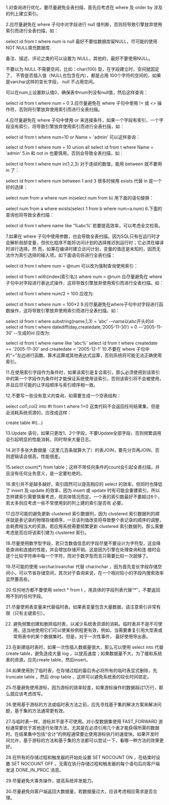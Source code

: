  1.对查询进行优化，要尽量避免全表扫描，首先应考虑在 where 及 order by 涉及的列上建立索引。

 2.应尽量避免在 where 子句中对字段进行 null 值判断，否则将导致引擎放弃使用索引而进行全表扫描，如：

 select id from t where num is null
 最好不要给数据库留NULL，尽可能的使用 NOT NULL填充数据库.

 备注、描述、评论之类的可以设置为 NULL，其他的，最好不要使用NULL。

 不要以为 NULL 不需要空间，比如：char(100) 型，在字段建立时，空间就固定了， 不管是否插入值（NULL也包含在内），都是占用 100个字符的空间的，如果是varchar这样的变长字段， null 不占用空间。

 可以在num上设置默认值0，确保表中num列没有null值，然后这样查询：

 select id from t where num = 0
 3.应尽量避免在 where 子句中使用 != 或 <> 操作符，否则将引擎放弃使用索引而进行全表扫描。

 4.应尽量避免在 where 子句中使用 or 来连接条件，如果一个字段有索引，一个字段没有索引，将导致引擎放弃使用索引而进行全表扫描，如：

 select id from t where num=10 or Name = 'admin'
 可以这样查询：

 select id from t where num = 10
 union all
 select id from t where Name = 'admin'
 5.in 和 not in 也要慎用，否则会导致全表扫描，如：

 select id from t where num in(1,2,3)
 对于连续的数值，能用 between 就不要用 in 了：

 select id from t where num between 1 and 3
 很多时候用 exists 代替 in 是一个好的选择：

 select num from a where num in(select num from b)
 用下面的语句替换：

 select num from a where exists(select 1 from b where num=a.num)
 6.下面的查询也将导致全表扫描：

 select id from t where name like ‘%abc%’
 若要提高效率，可以考虑全文检索。

 7.如果在 where 子句中使用参数，也会导致全表扫描。因为SQL只有在运行时才会解析局部变量，但优化程序不能将访问计划的选择推迟到运行时；它必须在编译时进行选择。然 而，如果在编译时建立访问计划，变量的值还是未知的，因而无法作为索引选择的输入项。如下面语句将进行全表扫描：

 select id from t where num = @num
 可以改为强制查询使用索引：

 select id from t with(index(索引名)) where num = @num
 应尽量避免在 where 子句中对字段进行表达式操作，这将导致引擎放弃使用索引而进行全表扫描。如：

 select id from t where num/2 = 100
 应改为:

 select id from t where num = 100*2
 9.应尽量避免在where子句中对字段进行函数操作，这将导致引擎放弃使用索引而进行全表扫描。如：

 select id from t where substring(name,1,3) = ’abc’       -–name以abc开头的id
 select id from t where datediff(day,createdate,’2005-11-30′) = 0    -–‘2005-11-30’    --生成的id
 应改为:

 select id from t where name like 'abc%'
 select id from t where createdate >= '2005-11-30' and createdate < '2005-12-1'
 10.不要在 where 子句中的“=”左边进行函数、算术运算或其他表达式运算，否则系统将可能无法正确使用索引。

 11.在使用索引字段作为条件时，如果该索引是复合索引，那么必须使用到该索引中的第一个字段作为条件时才能保证系统使用该索引，否则该索引将不会被使用，并且应尽可能的让字段顺序与索引顺序相一致。

 12.不要写一些没有意义的查询，如需要生成一个空表结构：

 select col1,col2 into #t from t where 1=0
 这类代码不会返回任何结果集，但是会消耗系统资源的，应改成这样：

 create table #t(…)

 13.Update 语句，如果只更改1、2个字段，不要Update全部字段，否则频繁调用会引起明显的性能消耗，同时带来大量日志。

 14.对于多张大数据量（这里几百条就算大了）的表JOIN，要先分页再JOIN，否则逻辑读会很高，性能很差。

 15.select count(*) from table；这样不带任何条件的count会引起全表扫描，并且没有任何业务意义，是一定要杜绝的。

 16.索引并不是越多越好，索引固然可以提高相应的 select 的效率，但同时也降低了 insert 及 update 的效率，因为 insert 或 update 时有可能会重建索引，所以怎样建索引需要慎重考虑，视具体情况而定。一个表的索引数最好不要超过6个，若太多则应考虑一些不常使用到的列上建的索引是否有 必要。

 17.应尽可能的避免更新 clustered 索引数据列，因为 clustered 索引数据列的顺序就是表记录的物理存储顺序，一旦该列值改变将导致整个表记录的顺序的调整，会耗费相当大的资源。若应用系统需要频繁更新 clustered 索引数据列，那么需要考虑是否应将该索引建为 clustered 索引。

 18.尽量使用数字型字段，若只含数值信息的字段尽量不要设计为字符型，这会降低查询和连接的性能，并会增加存储开销。这是因为引擎在处理查询和连 接时会逐个比较字符串中每一个字符，而对于数字型而言只需要比较一次就够了。

 19.尽可能的使用 varchar/nvarchar 代替 char/nchar ，因为首先变长字段存储空间小，可以节省存储空间，其次对于查询来说，在一个相对较小的字段内搜索效率显然要高些。

 20.任何地方都不要使用 select * from t ，用具体的字段列表代替“*”，不要返回用不到的任何字段。

 21.尽量使用表变量来代替临时表。如果表变量包含大量数据，请注意索引非常有限（只有主键索引）。

 22. 避免频繁创建和删除临时表，以减少系统表资源的消耗。临时表并不是不可使用，适当地使用它们可以使某些例程更有效，例如，当需要重复引用大型表或常用表中的某个数据集时。但是，对于一次性事件， 最好使用导出表。

 23.在新建临时表时，如果一次性插入数据量很大，那么可以使用 select into 代替 create table，避免造成大量 log ，以提高速度；如果数据量不大，为了缓和系统表的资源，应先create table，然后insert。

 24.如果使用到了临时表，在存储过程的最后务必将所有的临时表显式删除，先 truncate table ，然后 drop table ，这样可以避免系统表的较长时间锁定。

 25.尽量避免使用游标，因为游标的效率较差，如果游标操作的数据超过1万行，那么就应该考虑改写。

 26.使用基于游标的方法或临时表方法之前，应先寻找基于集的解决方案来解决问题，基于集的方法通常更有效。

 27.与临时表一样，游标并不是不可使用。对小型数据集使用 FAST_FORWARD 游标通常要优于其他逐行处理方法，尤其是在必须引用几个表才能获得所需的数据时。在结果集中包括“合计”的例程通常要比使用游标执行的速度快。如果开发时 间允许，基于游标的方法和基于集的方法都可以尝试一下，看哪一种方法的效果更好。

 28.在所有的存储过程和触发器的开始处设置 SET NOCOUNT ON ，在结束时设置 SET NOCOUNT OFF 。无需在执行存储过程和触发器的每个语句后向客户端发送 DONE_IN_PROC 消息。

 29.尽量避免大事务操作，提高系统并发能力。

 30.尽量避免向客户端返回大数据量，若数据量过大，应该考虑相应需求是否合理。
